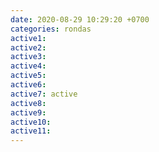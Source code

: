 ```yaml
---
date: 2020-08-29 10:29:20 +0700
categories: rondas
active1: 
active2: 
active3: 
active4: 
active5: 
active6: 
active7: active
active8: 
active9: 
active10: 
active11:
---
```

